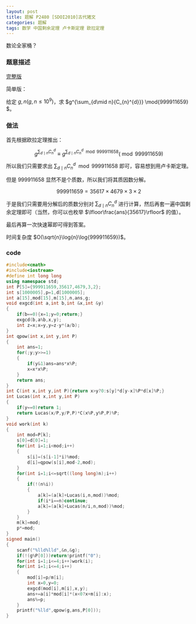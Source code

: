 ```yaml
---
layout: post
title: 题解 P2480 [SDOI2010]古代猪文
categories: 题解
tags: 数学 中国剩余定理 卢卡斯定理 欧拉定理
---
```


<span class="heimu" title="你知道的太多了">数论全家桶？</span>

### 题意描述

[完整版](https://www.luogu.com.cn/problem/P2480)

简单版：

给定 $g,n(g,n\le10^9)$，求 $g^{\sum_{d\mid n}{C_{n}^{d}}} \mod{999911659} $。

### 做法

首先根据欧拉定理推出：

$$
g^{\sum_{d\mid n}{C_{n}^{d}}} \equiv g^{\sum_{d\mid n}{C_{n}^{d}}\mod{999911658}} (\bmod{999911659})
$$

所以我们只需要求出 $\sum_{d\mid n}{C_{n}^{d}}\mod{999911658}$ 即可，容易想到用卢卡斯定理。

但是 $999911658$ 显然不是个质数，所以我们将其质因数分解。

$$
999911659=35617\times4679\times3\times2
$$

于是我们只需要用分解后的质数分别对 $\sum_{d\mid n}{C_{n}^{d}}$ 进行计算，然后再套一遍中国剩余定理即可（当然，你可以也枚举 $\lfloor\frac{ans}{35617}\rfloor$ 的值）。

最后再算一次快速幂即可得到答案。

时间复杂度 $O(\sqrt{n}\log{n}\log{999911659})$。

### code

``` cpp
#include<cmath>
#include<iostream>
#define int long long
using namespace std;
int P[5]={999911659,35617,4679,3,2};
int s[1000005],p=1,d[1000005];
int a[15],mod[15],m[15],n,ans,g;
void exgcd(int a,int b,int &x,int &y)
{
    if(b==0){x=1;y=0;return;}
    exgcd(b,a%b,x,y);
    int z=x;x=y,y=z-y*(a/b);
}
int qpow(int x,int y,int P)
{
    int ans=1;
    for(;y;y>>=1)
    {
        if(y&1)ans=ans*x%P;
        x=x*x%P;
    }
    return ans;
}
int C(int x,int y,int P){return x>y?0:s[y]*d[y-x]%P*d[x]%P;}
int Lucas(int x,int y,int P)
{
    if(y==0)return 1;
    return Lucas(x/P,y/P,P)*C(x%P,y%P,P)%P;
}
void work(int k)
{
    int mod=P[k];
    s[0]=d[0]=1;
    for(int i=1;i<mod;i++)
    {
        s[i]=(s[i-1]*i)%mod;
        d[i]=qpow(s[i],mod-2,mod);
    }
    for(int i=1;i<=sqrt((long long)n);i++)
    {
        if(!(n%i))
        {
            a[k]=(a[k]+Lucas(i,n,mod))%mod;
            if(i*i==n)continue;
            a[k]=(a[k]+Lucas(n/i,n,mod))%mod;
        }
    }
    m[k]=mod;
    p*=mod;
}
signed main()
{
    scanf("%lld%lld",&n,&g);
    if(!(g%P[0]))return!printf("0");
    for(int i=1;i<=4;i++)work(i);
    for(int i=1;i<=4;i++)
    {
        mod[i]=p/m[i];
        int x=0,y=0;
        exgcd(mod[i],m[i],x,y);
        ans+=a[i]*mod[i]*(x<0?x+m[i]:x);
        ans%=p;
    }
    printf("%lld",qpow(g,ans,P[0]));
}
```




